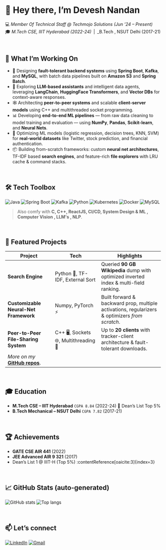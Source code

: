 <!-- README.md for GitHub profile repo named exactly like your username -->

# 👋 Hey there, I’m **Devesh Nandan**

💻 _Member Of Technical Staff @ Techmojo Solutions (Jun ’24 – Present)_  
🎓 _M.Tech CSE, IIIT Hyderabad (2022-24)_ | _B.Tech , NSUT Delhi (2017-21)

<br/>

## 🔭 What I’m Working On

- 🧱 Designing **fault-tolerant backend systems** using **Spring Boot**, **Kafka**, and **MySQL**, with batch data pipelines built on **Amazon S3** and **Spring Batch**.
- 🧠 Exploring **LLM-based assistants** and intelligent data agents, leveraging **LangChain**, **HuggingFace Transformers**, and **Vector DBs** for context-aware responses.
- 🕸️ Architecting **peer-to-peer systems** and scalable **client-server models** using C++ and multithreaded socket programming.
- 📊 Developing **end-to-end ML pipelines** — from raw data cleaning to model training and evaluation — using **NumPy**, **Pandas**, **Scikit-learn**, and **Neural Nets**.
- 🧪 Optimizing ML models (logistic regression, decision trees, KNN, SVM) for **real-world datasets** like Twitter, stock prediction, and financial authentication.
- 📦 Building from-scratch frameworks: custom **neural net architectures**, TF-IDF based **search engines**, and feature-rich **file explorers** with LRU cache & command stacks.
 

<br/>

## 🛠️ Tech Toolbox
![Java](https://img.shields.io/badge/-Java-informational?logo=openjdk&logoColor=white)
![Spring Boot](https://img.shields.io/badge/-Spring%20Boot-informational?logo=springboot&logoColor=white)
![Kafka](https://img.shields.io/badge/-Kafka-informational?logo=apachekafka&logoColor=white)
![Python](https://img.shields.io/badge/-Python-informational?logo=python&logoColor=white)
![Kubernetes](https://img.shields.io/badge/-K8s-informational?logo=kubernetes&logoColor=white)
![Docker](https://img.shields.io/badge/-Docker-informational?logo=docker&logoColor=white)
![MySQL](https://img.shields.io/badge/-MySQL-informational?logo=mysql&logoColor=white)

> Also comfy with **C, C++, ReactJS, CI/CD, System Design & ML , Computer Vision , LLM's , NLP**. 

<br/>

## 🚀 Featured Projects
| Project | Tech | Highlights |
|---------|------|------------|
| **Search Engine** | Python 🐍, TF-IDF, External Sort | Queried **90 GB Wikipedia** dump with optimized inverted index & multi-field ranking. |
| **Customizable Neural-Net Framework** | Numpy, PyTorch ⚡ | Built forward & backward prop, multiple activations, regularizers & optimizers _from scratch_. |
| **Peer-to-Peer File-Sharing System** | C++ 🖥️, Sockets 🌐, Multithreading 🔄 | Up to **20 clients** with tracker-client architecture & fault-tolerant downloads. |
| _More on my_ **[GitHub repos](https://github.com/Dev-Nan?tab=repositories)**. |

<br/>

## 🎓 Education
- **M.Tech CSE – IIIT Hyderabad** `CGPA 8.84` (2022-24) 🏅 Dean’s List Top 5%  
- **B.Tech Mechanical – NSUT Delhi** `CGPA 7.82` (2017-21)

<br/>

## 🏆 Achievements
- **GATE CSE AIR 441** (2022)  
- **JEE Advanced AIR 9 321** (2017)  
- Dean’s List 1 @ IIIT-H (Top 5%) :contentReference[oaicite:3]{index=3}

<br/>

## 📈 GitHub Stats (auto-generated)
![GitHub stats](https://github-readme-stats.vercel.app/api?username=Dev-Nan&show_icons=true&hide_title=true)
![Top langs](https://github-readme-stats.vercel.app/api/top-langs/?username=Dev-Nan&layout=compact)

<br/>

## 📫 Let’s connect
[![LinkedIn](https://img.shields.io/badge/LinkedIn-blue?logo=linkedin&logoColor=white)](https://www.linkedin.com/in/devesh-nandan-33a74b128/)
[![Gmail](https://img.shields.io/badge/Gmail-red?logo=gmail&logoColor=white)](mailto:deveshsharma912@gmail.com)
 <!-- replace with real site if any -->

<!-- ⭐ Optional: add visitor count
![Profile views](https://komarev.com/ghpvc/?username=Dev-Nan&style=flat-square)
-->

